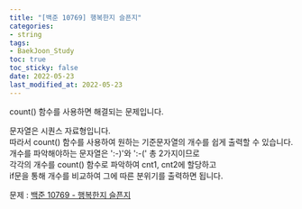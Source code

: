 ```yaml
---
title: "[백준 10769] 행복한지 슬픈지"
categories: 
- string
tags:
- BaekJoon_Study
toc: true
toc_sticky: false
date: 2022-05-23
last_modified_at: 2022-05-23
---
```


count() 함수를 사용하면 해결되는 문제입니다.

문자열은 시퀀스 자료형입니다.  
따라서 count() 함수를 사용하여 원하는 기준문자열의 개수를 쉽게 출력할 수 있습니다.  
개수를 파악해야하는 문자열은 ':-)'와 ':-(' 총 2가지이므로   
각각의 개수를 count() 함수로 파악하여 cnt1, cnt2에 할당하고  
if문을 통해 개수를 비교하여 그에 따른 분위기를 출력하면 됩니다.

문제 : [백준 10769 - 행복한지 슬픈지](https://www.acmicpc.net/problem/10769)

<script src="https://gist.github.com/Ryumaker/448ab528367fa515b2fecf22f66eabec.js"></script>


